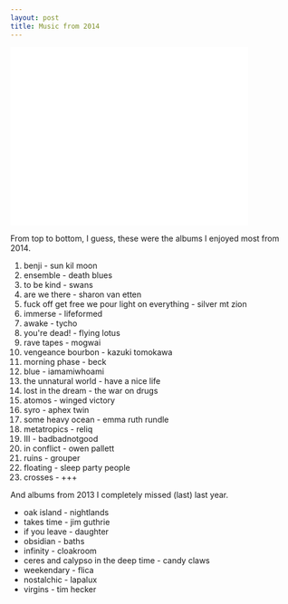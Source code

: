```yaml
---
layout: post
title: Music from 2014
---
```


<div class="img-container">
<iframe class="blog-media" width="420" height="315" src="//www.youtube.com/embed/WiwsQSXivmI" frameborder="0" allowfullscreen></iframe>
</div>

From top to bottom, I guess, these were the albums I enjoyed most from 2014.

1. benji - sun kil moon
1. ensemble - death blues
1. to be kind - swans
1. are we there - sharon van etten
1. fuck off get free we pour light on everything - silver mt zion
1. immerse - lifeformed
1. awake - tycho
1. you're dead! - flying lotus
1. rave tapes - mogwai
1. vengeance bourbon - kazuki tomokawa
1. morning phase - beck
1. blue - iamamiwhoami
1. the unnatural world - have a nice life
1. lost in the dream - the war on drugs
1. atomos - winged victory
1. syro - aphex twin
1. some heavy ocean - emma ruth rundle
1. metatropics - reliq
1. III - badbadnotgood
1. in conflict - owen pallett
1. ruins - grouper
1. floating - sleep party people
1. crosses - +++

And albums from 2013 I completely missed (last) last year.

- oak island - nightlands
- takes time - jim guthrie
- if you leave - daughter
- obsidian - baths
- infinity - cloakroom
- ceres and calypso in the deep time - candy claws
- weekendary - flica
- nostalchic - lapalux
- virgins - tim hecker
